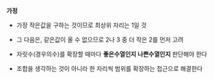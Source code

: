 __가정__

- 가장 작은값을 구하는 것이므로 최상위 자리는 1일 것
- 그 다음은, 같은값이 올 수 없으므로 2나 3 중 더 작은 2를 먼저 고려
- 자릿수(경우의수)를 확장할 때마다 __좋은수열인지 나쁜수열인지__ 판단해야 한다

- 조합을 생각하는 것이 아니라 한 자리씩 범위를 확장하는 접근으로 해결한다
